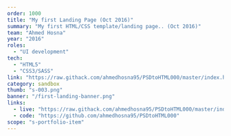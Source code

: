```yaml
---
order: 1000
title: "My first Landing Page (Oct 2016)"
summary: "My first HTML/CSS template/landing page.. (Oct 2016)"
team: "Ahmed Hosna"
year: "2016"
roles:
  - "UI development"
tech:
  - "HTML5"
  - "CSS3/SASS"
link: "https://raw.githack.com/ahmedhosna95/PSDtoHTML000/master/index.html"
category: sandbox
thumb: "s-003.png"
banner: "/first-landing-banner.png"
links:
  - live: "https://raw.githack.com/ahmedhosna95/PSDtoHTML000/master/index.html"
  - code: "https://github.com/ahmedhosna95/PSDtoHTML000"
scope: "s-portfolio-item"
---
```

